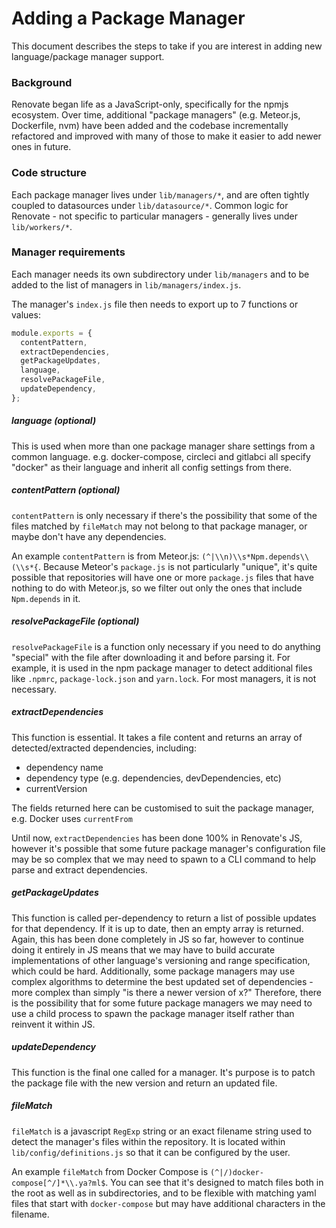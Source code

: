 # Adding a Package Manager

This document describes the steps to take if you are interest in adding new language/package manager support.

### Background

Renovate began life as a JavaScript-only, specifically for the npmjs ecosystem.
Over time, additional "package managers" (e.g. Meteor.js, Dockerfile, nvm) have been added and the codebase incrementally refactored and improved with many of those to make it easier to add newer ones in future.

### Code structure

Each package manager lives under `lib/managers/*`, and are often tightly coupled to datasources under `lib/datasource/*`.
Common logic for Renovate - not specific to particular managers - generally lives under `lib/workers/*`.

### Manager requirements

Each manager needs its own subdirectory under `lib/managers` and to be added to the list of managers in `lib/managers/index.js`.

The manager's `index.js` file then needs to export up to 7 functions or values:

```js
module.exports = {
  contentPattern,
  extractDependencies,
  getPackageUpdates,
  language,
  resolvePackageFile,
  updateDependency,
};
```

##### language (optional)

This is used when more than one package manager share settings from a common language. e.g. docker-compose, circleci and gitlabci all specify "docker" as their language and inherit all config settings from there.

##### contentPattern (optional)

`contentPattern` is only necessary if there's the possibility that some of the files matched by `fileMatch` may not belong to that package manager, or maybe don't have any dependencies.

An example `contentPattern` is from Meteor.js: `(^|\\n)\\s*Npm.depends\\(\\s*{`. Because Meteor's `package.js` is not particularly "unique", it's quite possible that repositories will have one or more `package.js` files that have nothing to do with Meteor.js, so we filter out only the ones that include `Npm.depends` in it.

##### resolvePackageFile (optional)

`resolvePackageFile` is a function only necessary if you need to do anything "special" with the file after downloading it and before parsing it.
For example, it is used in the npm package manager to detect additional files like `.npmrc`, `package-lock.json` and `yarn.lock`.
For most managers, it is not necessary.

##### extractDependencies

This function is essential. It takes a file content and returns an array of detected/extracted dependencies, including:

* dependency name
* dependency type (e.g. dependencies, devDependencies, etc)
* currentVersion

The fields returned here can be customised to suit the package manager, e.g. Docker uses `currentFrom`

Until now, `extractDependencies` has been done 100% in Renovate's JS, however it's possible that some future package manager's configuration file may be so complex that we may need to spawn to a CLI command to help parse and extract dependencies.

##### getPackageUpdates

This function is called per-dependency to return a list of possible updates for that dependency. If it is up to date, then an empty array is returned.
Again, this has been done completely in JS so far, however to continue doing it entirely in JS means that we may have to build accurate implementations of other language's versioning and range specification, which could be hard.
Additionally, some package managers may use complex algorithms to determine the best updated set of dependencies - more complex than simply "is there a newer version of x?"
Therefore, there is the possibility that for some future package managers we may need to use a child process to spawn the package manager itself rather than reinvent it within JS.

##### updateDependency

This function is the final one called for a manager. It's purpose is to patch the package file with the new version and return an updated file.

##### fileMatch

`fileMatch` is a javascript `RegExp` string or an exact filename string used to detect the manager's files within the repository.
It is located within `lib/config/definitions.js` so that it can be configured by the user.

An example `fileMatch` from Docker Compose is `(^|/)docker-compose[^/]*\\.ya?ml$`. You can see that it's designed to match files both in the root as well as in subdirectories, and to be flexible with matching yaml files that start with `docker-compose` but may have additional characters in the filename.
